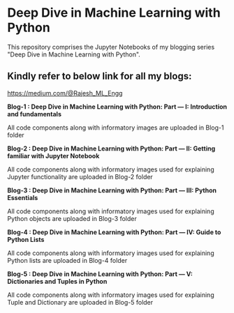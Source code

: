 # Deep Dive in Machine Learning with Python
This repository comprises the Jupyter Notebooks of my blogging series "Deep Dive in Machine Learning with Python".

## Kindly refer to below link for all my blogs:
https://medium.com/@Rajesh_ML_Engg

**Blog-1 : Deep Dive in Machine Learning with Python: Part — I: Introduction and fundamentals**

All code components along with informatory images are uploaded in Blog-1 folder


**Blog-2 : Deep Dive in Machine Learning with Python: Part — II: Getting familiar with Jupyter Notebook**

All code components along with informatory images used for explaining Jupyter functionality are uploaded in Blog-2 folder


**Blog-3 : Deep Dive in Machine Learning with Python: Part — III: Python Essentials**

All code components along with informatory images used for explaining Python objects are uploaded in Blog-3 folder


**Blog-4 : Deep Dive in Machine Learning with Python: Part — IV: Guide to Python Lists**

All code components along with informatory images used for explaining Python lists are uploaded in Blog-4 folder


**Blog-5 : Deep Dive in Machine Learning with Python: Part — V: Dictionaries and Tuples in Python**

All code components along with informatory images used for explaining Tuple and Dictionary are uploaded in Blog-5 folder

